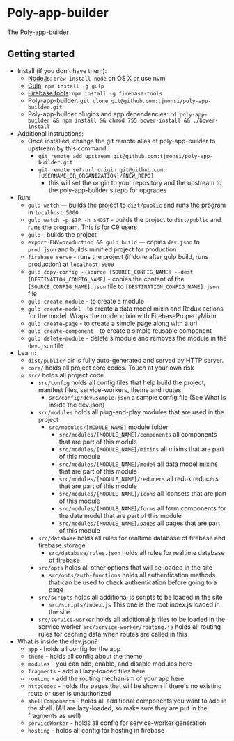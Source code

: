 # Poly-app-builder

The Poly-app-builder


## Getting started
* Install (if you don't have them):
    * [Node.js](http://nodejs.org): `brew install node` on OS X or use nvm
    * [Gulp](http://gulp.io): `npm install -g gulp`
    * [Firebase tools](http://firebase.com): `npm install -g firebase-tools`
    * Poly-app-builder: `git clone git@github.com:tjmonsi/poly-app-builder.git`
    * Poly-app-builder plugins and app dependencies: `cd poly-app-builder && npm install && chmod 755 bower-install && ./bower-install`
* Additional instructions:
    * Once installed, change the git remote alias of poly-app-builder to upstream by this command:
        * `git remote add upstream git@github.com:tjmonsi/poly-app-builder.git`
        * `git remote set-url origin git@github.com:[USERNAME_OR_ORGANIZATION]/[NEW_REPO]`
            * this will set the origin to your repository and the upstream to the poly-app-builder's repo for upgrades
* Run:
    * `gulp watch` — builds the project to `dist/public` and runs the program in `localhost:5000`
    * `gulp watch -p $IP -h $HOST` - builds the project to `dist/public` and runs the program. This is for C9 users
    * `gulp` - builds the project
    * `export ENV=production && gulp build` — copies `dev.json` to `prod.json` and builds minified project for production
    * `firebase serve` - runs the project (if done after gulp build, runs production) at `localhost:5000`
    * `gulp copy-config --source [SOURCE_CONFIG_NAME] --dest [DESTINATION_CONFIG_NAME]` - copies the content of the `[SOURCE_CONFIG_NAME].json` file to `[DESTINATION_CONFIG_NAME].json` file
    * `gulp create-module` - to create a module
    * `gulp create-model` - to create a data model mixin and Redux actions for the model. Wraps the model mixin with FirebasePropertyMixin
    * `gulp create-page` - to create a simple page along with a url
    * `gulp create-component` - to create a simple reusable component
    * `gulp delete-module` - delete's module and removes the module in the `dev.json` file
* Learn:
    * `dist/public/` dir is fully auto-generated and served by HTTP server.
    * `core/` holds all project core codes. Touch at your own risk
    * `src/` holds all project code
        * `src/config` holds all config files that help build the project, manifest files, service-workers, theme and routes
            * `src/config/dev.sample.json` a sample config file (See What is inside the dev.json)
        * `src/modules` holds all plug-and-play modules that are used in the project
            * `src/modules/[MODULE_NAME]` module folder
                * `src/modules/[MODULE_NAME]/components` all components that are part of this module
                * `src/modules/[MODULE_NAME]/mixins` all mixins that are part of this module
                * `src/modules/[MODULE_NAME]/model` all data model mixins that are part of this module
                * `src/modules/[MODULE_NAME]/reducers` all redux reducers that are part of this module
                * `src/modules/[MODULE_NAME]/icons` all iconsets that are part of this module
                * `src/modules/[MODULE_NAME]/forms` all form components for the data model that are part of this module
                * `src/modules/[MODULE_NAME]/pages` all pages that are part of this module
        * `src/database` holds all rules for realtime database of firebase and firebase storage
            * `src/database/rules.json` holds all rules for realtime database of firebase
        * `src/opts` holds all other options that will be loaded in the site
            * `src/opts/auth-functions` holds all authentication methods that can be used to check authentication before going to a page
        * `src/scripts` holds all additional js scripts to be loaded in the site
            * `src/scripts/index.js` This one is the root index.js loaded in the site
        * `src/service-worker` holds all additional js files to be loaded in the service worker
            `src/service-worker/routing.js` holds all routing rules for caching data when routes are called in this
* What is inside the dev.json?
    * `app` - holds all config for the app
    * `theme` - holds all config about the theme
    * `modules` - you can add, enable, and disable modules here
    * `fragments` - add all lazy-loaded files here
    * `routing` - add the routing mechanism of your app here
    * `httpCodes` - holds the pages that will be shown if there's no existing route or user is unauthorized
    * `shellComponents` - holds all additional components you want to add in the shell. (All are lazy-loaded, so make sure they are put in the fragments as well)
    * `serviceWorker` - holds all config for service-worker generation
    * `hosting` - holds all config for hosting in firebase
